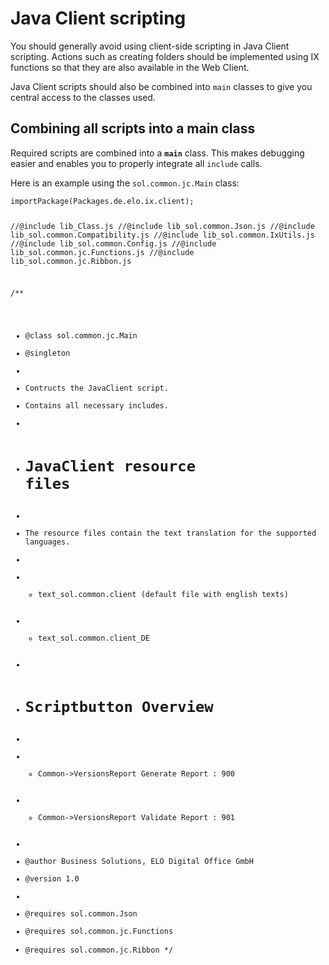 <h1>Java Client scripting</h1>
<p>You should generally avoid using client-side scripting in Java Client scripting. Actions such as creating folders should be implemented using IX functions so that they are also available in the Web Client.</p>
<p>Java Client scripts should also be combined into <code>main</code> classes to give you central access to the classes used.</p>
<h2>Combining all scripts into a main class</h2>
<p>Required scripts are combined into a <span
style='font-weight:bold'><code>main</code></span> class. This makes debugging easier and enables you to properly integrate all <code>include</code> calls.</p>
<p>Here is an example using the <code>sol.common.jc.Main</code> class:</p>
<pre><code>importPackage(Packages.de.elo.ix.client);

//@include lib_Class.js
//@include lib_sol.common.Json.js
//@include lib_sol.common.Compatibility.js
//@include lib_sol.common.IxUtils.js
//@include lib_sol.common.Config.js
//@include lib_sol.common.jc.Functions.js
//@include lib_sol.common.jc.Ribbon.js

/**
 * @class sol.common.jc.Main
 * @singleton
 *
 * Contructs the JavaClient script.
 * Contains all necessary includes.
 *
 * # JavaClient resource files
 *
 * The resource files contain the text translation for the supported languages.
 *
 * - text_sol.common.client (default file with english texts)
 * - text_sol.common.client_DE
 *
 * # Scriptbutton Overview
 *
 * - Common-&gt;VersionsReport  Generate Report : 900
 * - Common-&gt;VersionsReport  Validate Report : 901
 *
 * @author Business Solutions, ELO Digital Office GmbH
 * @version 1.0
 *
 * @requires sol.common.Json
 * @requires sol.common.jc.Functions
 * @requires sol.common.jc.Ribbon
 */
</code></pre>
